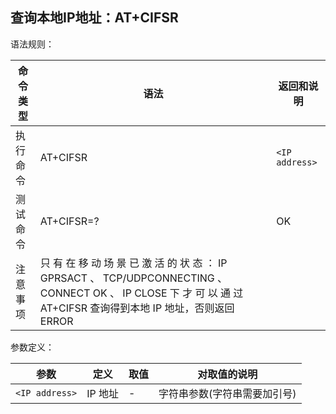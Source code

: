 ## 查询本地IP地址：AT+CIFSR

语法规则：

| 命令类型 | 语法                                                         | 返回和说明     |
| -------- | ------------------------------------------------------------ | -------------- |
| 执行命令 | AT+CIFSR                                                     | `<IP address>` |
| 测试命令 | AT+CIFSR=?                                                   | OK             |
| 注意事项 | 只 有 在 移 动 场 景 已 激 活 的 状 态 ： IP GPRSACT 、 TCP/UDPCONNECTING 、 CONNECT OK 、 IP CLOSE 下 才 可 以 通 过AT+CIFSR 查询得到本地 IP 地址，否则返回 ERROR |                |

 

参数定义：

| 参数           | 定义    | 取值 | 对取值的说明                 |
| -------------- | ------- | ---- | ---------------------------- |
| `<IP address>` | IP 地址 | -    | 字符串参数(字符串需要加引号) |
